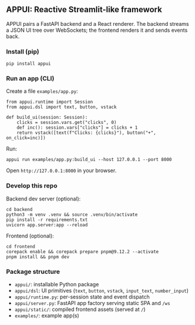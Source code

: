 ## APPUI: Reactive Streamlit-like framework

APPUI pairs a FastAPI backend and a React renderer. The backend streams a JSON UI tree over WebSockets; the frontend renders it and sends events back.

### Install (pip)
```
pip install appui
```

### Run an app (CLI)
Create a file `examples/app.py`:
```
from appui.runtime import Session
from appui.dsl import text, button, vstack

def build_ui(session: Session):
    clicks = session.vars.get("clicks", 0)
    def inc(): session.vars["clicks"] = clicks + 1
    return vstack([text(f"Clicks: {clicks}"), button("+", on_click=inc)])
```
Run:
```
appui run examples/app.py:build_ui --host 127.0.0.1 --port 8000
```
Open `http://127.0.0.1:8000` in your browser.

### Develop this repo
Backend dev server (optional):
```
cd backend
python3 -m venv .venv && source .venv/bin/activate
pip install -r requirements.txt
uvicorn app.server:app --reload
```
Frontend (optional):
```
cd frontend
corepack enable && corepack prepare pnpm@9.12.2 --activate
pnpm install && pnpm dev
```

### Package structure
- `appui/`: installable Python package
- `appui/dsl`: UI primitives (`text`, `button`, `vstack`, `input_text`, `number_input`)
- `appui/runtime.py`: per-session state and event dispatch
- `appui/server.py`: FastAPI app factory serving static SPA and `/ws`
- `appui/static/`: compiled frontend assets (served at `/`)
- `examples/`: example app(s)

